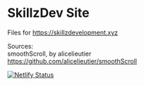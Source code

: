 # SkillzDev Site
Files for https://skillzdevelopment.xyz

Sources: <br>
smoothScroll, by alicelieutier <br>
https://github.com/alicelieutier/smoothScroll

[![Netlify Status](https://api.netlify.com/api/v1/badges/a8b9aa69-8cb6-4414-9a3e-dfb6b1d59330/deploy-status)](https://app.netlify.com/sites/skillz/deploys)
